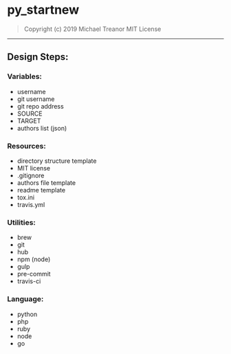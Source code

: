 # py_startnew

> Copyright (c) 2019 Michael Treanor
> MIT License

---

## Design Steps:

### Variables:

- username
- git username
- git repo address
- SOURCE
- TARGET
- authors list (json)

### Resources:

- directory structure template
- MIT license
- .gitignore
- authors file template
- readme template
- tox.ini
- travis.yml

### Utilities:

- brew
- git
- hub
- npm (node)
- gulp
- pre-commit
- travis-ci

### Language:

- python
- php
- ruby
- node
- go
